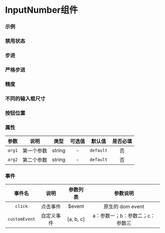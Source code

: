 <!-- 加载 demo 组件 start -->
<script setup>
import demo from './demo.vue'
import demo2 from './demo2.vue'
import demo3 from './demo3.vue'
import demo4 from './demo4.vue'
import demo5 from './demo5.vue'
import demo6 from './demo6.vue'
import demo7 from './demo7.vue'
</script>
<!-- 加载 demo 组件 end -->

<!-- 正文开始 -->

# InputNumber组件

### 示例
<Preview comp-name="InputNumber" demo-name="demo">
  <demo />
</Preview>

### 禁用状态
<Preview comp-name="InputNumber" demo-name="demo2">
  <demo2 />
</Preview>

### 步进
<Preview comp-name="InputNumber" demo-name="demo3">
  <demo3 />
</Preview>

### 严格步进
<Preview comp-name="InputNumber" demo-name="demo4">
  <demo4 />
</Preview>

### 精度
<Preview comp-name="InputNumber" demo-name="demo5">
  <demo5 />
</Preview>

### 不同的输入框尺寸
<Preview comp-name="InputNumber" demo-name="demo7">
  <demo7 />
</Preview>

### 按钮位置
<Preview comp-name="InputNumber" demo-name="demo6">
  <demo6 />
</Preview>


### 属性
参数 | 说明 | 类型 | 可选值 | 默认值 | 是否必填
:-: | :-: | :-: | :-: | :-: | :-:
`arg1` | 第一个参数 | string | - | `default` | 否 
`arg2` | 第二个参数 | string | - | `default` | 否

### 事件
事件名 | 说明 | 参数列表 | 参数说明
:-: | :-: | :-: | :-:
`click` | 点击事件 | $event | 原生的 dom event
`customEvent` | 自定义事件 | [a, b, c] | a：参数一；b：参数二；c：参数三
